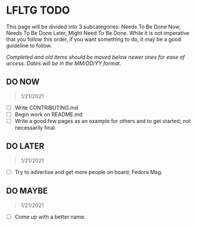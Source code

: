 # LFLTG TODO

This page will be divided into 3 subcategories: Needs To Be Done Now, Needs To Be Done Later, Might Need To Be Done. While it is not imperative that you follow this order, if you want something to do, it may be a good guideline to follow.

*Completed and old items should be moved below newer ones for ease of access. Dates will be in the MM/DD/YY format.*

## DO NOW

> 1/21/2021

- [ ] Write CONTRIBUTING.md
- [ ] Begin work on README.md
- [ ] Write a good few pages as an example for others and to get started; not necessarily final.

## DO LATER

> 1/21/2021

- [ ] Try to advertise and get more people on board; Fedora Mag.

## DO MAYBE

> 1/21/2021

- [ ] Come up with a better name.
